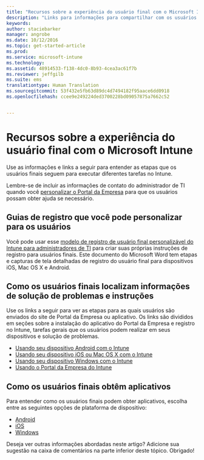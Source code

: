 ```yaml
---
title: "Recursos sobre a experiência do usuário final com o Microsoft Intune | Microsoft Intune"
description: "Links para informações para compartilhar com os usuários finais"
keywords: 
author: staciebarker
manager: angrobe
ms.date: 10/12/2016
ms.topic: get-started-article
ms.prod: 
ms.service: microsoft-intune
ms.technology: 
ms.assetid: 48914533-f138-4dc0-8b93-4cea3ac61f7b
ms.reviewer: jeffgilb
ms.suite: ems
translationtype: Human Translation
ms.sourcegitcommit: 53f432e5fb63d89dc4d7494182f95aace6dd0918
ms.openlocfilehash: ccee9e249224ded3700228bd09057875a7662c52


---
```


# Recursos sobre a experiência do usuário final com o Microsoft Intune

Use as informações e links a seguir para entender as etapas que os usuários finais seguem para executar diferentes tarefas no Intune.

Lembre-se de incluir as informações de contato do administrador de TI quando você [personalizar o Portal da Empresa](/Intune/get-started/start-with-a-paid-subscription-to-microsoft-intune-step-7) para que os usuários possam obter ajuda se necessário.

## Guias de registro que você pode personalizar para os usuários

Você pode usar esse [modelo de registro de usuário final personalizável do Intune para administradores de TI](https://gallery.technet.microsoft.com/End-user-Intune-enrollment-55dfd64a) para criar suas próprias instruções de registro para usuários finais. Este documento do Microsoft Word tem etapas e capturas de tela detalhadas de registro do usuário final para dispositivos iOS, Mac OS X e Android.

## Como os usuários finais localizam informações de solução de problemas e instruções

Use os links a seguir para ver as etapas para as quais usuários são enviados do site de Portal da Empresa ou aplicativo. Os links são divididos em seções sobre a instalação do aplicativo do Portal da Empresa e registro no Intune, tarefas gerais que os usuários podem realizar em seus dispositivos e solução de problemas.

- [Usando seu dispositivo Android com o Intune](/Intune/EndUser/using-your-android-device-with-intune)
- [Usando seu dispositivo iOS ou Mac OS X com o Intune](/Intune/EndUser/using-your-ios-or-mac-os-x-device-with-intune)
- [Usando seu dispositivo Windows com o Intune](/Intune/EndUser/using-your-windows-device-with-intune)
- [Usando o Portal da Empresa do Intune](/Intune/EndUser/using-the-intune-company-portal-website)


## Como os usuários finais obtêm aplicativos

Para entender como os usuários finais podem obter aplicativos, escolha entre as seguintes opções de plataforma de dispositivo:

- [Android](how-your-android-users-get-their-apps.md)
- [iOS](how-your-ios-users-get-their-apps.md)
- [Windows](how-your-windows-users-get-their-apps.md)



Deseja ver outras informações abordadas neste artigo? Adicione sua sugestão na caixa de comentários na parte inferior deste tópico. Obrigado!



<!--HONumber=Oct16_HO2-->


